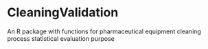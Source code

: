 # CleaningValidation
An R package with functions for pharmaceutical equipment cleaning process statistical evaluation purpose

